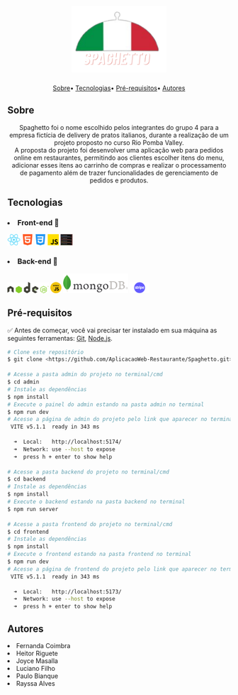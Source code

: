 <h1 align="center">
    <img alt="logo" title="Readme" src="./frontend/src/assets/logo.svg" height=150px>
</h1>

<p align="center">
    <a href="#sobre">Sobre</a>•
    <a href="#tecnologias">Tecnologias</a>•
    <a href="#pre-requisitos">Pré-requisitos</a>•
    <a href="#autores">Autores</a>
</p>


## Sobre
<p align="center">Spaghetto foi o nome escolhido pelos integrantes do grupo 4 para a empresa fictícia de delivery de pratos italianos, durante a realização de um projeto proposto no curso Rio Pomba Valley.<br>
A proposta do projeto foi desenvolver uma aplicação web para pedidos online em restaurantes, permitindo aos clientes escolher itens do menu, adicionar esses itens ao carrinho de compras e realizar o processamento de pagamento além de trazer funcionalidades de gerenciamento de pedidos e produtos.
</p>

## Tecnologias
<h3><li>Front-end 🎨</li></h3>

<p align="left">
  <img alt="react" title="React" src="./frontend/src/assets/logos/react.png" height="25px">
  <img alt="html" title="HTML" src="./frontend/src/assets/logos/html.png" height="25px">
  <img alt="css" title="CSS" src="./frontend/src/assets/logos/css.png" height="25px">
  <img alt="javascript" title="JavaScript" src="./frontend/src/assets/logos/javascript.png" height="25px">
  <img alt="toastify" title="Toastify" src="./frontend/src/assets/logos/toastify.png" height="25px">
</p>

<h3><li>Back-end 🎨</li></h3>
<p align="left">
  <img alt="nodejs" title="Node" src="./frontend/src/assets/logos/nodejs.png" height="25px">
  <img alt="express" title="Express" src="./frontend/src/assets/logos/express.png" height="25px">
  <img alt="mongodb" title="MongoDB" src="./frontend/src/assets/logos/mongodb.png" height="45px">
  <img alt="stripe" title="Stripe" src="./frontend/src/assets/logos/stripe.png" height="25px">
</p>

## Pré-requisitos

✅ Antes de começar, você vai precisar ter instalado em sua máquina as seguintes ferramentas:
[Git](https://git-scm.com/), [Node.js](https://nodejs.org/pt).


````bash
# Clone este repositório
$ git clone <https://github.com/AplicacaoWeb-Restaurante/Spaghetto.git>

# Acesse a pasta admin do projeto no terminal/cmd
$ cd admin
# Instale as dependências
$ npm install
# Execute o painel do admin estando na pasta admin no terminal
$ npm run dev
# Acesse a página de admin do projeto pelo link que aparecer no terminal. Exemplo: 
 VITE v5.1.1  ready in 343 ms

  ➜  Local:   http://localhost:5174/
  ➜  Network: use --host to expose
  ➜  press h + enter to show help

# Acesse a pasta backend do projeto no terminal/cmd
$ cd backend
# Instale as dependências
$ npm install
# Execute o backend estando na pasta backend no terminal
$ npm run server

# Acesse a pasta frontend do projeto no terminal/cmd
$ cd frontend
# Instale as dependências
$ npm install
# Execute o frontend estando na pasta frontend no terminal
$ npm run dev
# Acesse a página de frontend do projeto pelo link que aparecer no terminal. Exemplo: 
 VITE v5.1.1  ready in 343 ms

  ➜  Local:   http://localhost:5173/
  ➜  Network: use --host to expose
  ➜  press h + enter to show help
````

## Autores
<li>Fernanda Coimbra</li>
<li>Heitor Riguete</li>
<li>Joyce Masalla</li>
<li>Luciano Filho</li>
<li>Paulo Bianque</li>
<li>Rayssa Alves</li>